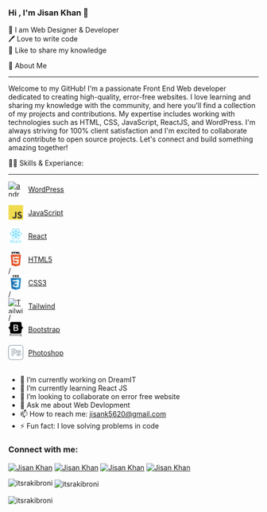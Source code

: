 ### Hi , I'm Jisan Khan 👋

👑 I am Web Designer & Developer <br/>
🖊️ Love to write code <br/>
🎤 Like to share my knowledge

🚀 About Me<hr/>

Welcome to my GitHub! I'm a passionate Front End Web developer dedicated to creating high-quality, error-free websites. I love learning and sharing my knowledge with the community, and here you'll find a collection of my projects and contributions. My expertise includes working with technologies such as HTML, CSS, JavaScript, ReactJS, and WordPress. I'm always striving for 100% client satisfaction and I'm excited to collaborate and contribute to open source projects. Let's connect and build something amazing together!

👨‍💻 Skills & Experiance:<hr />

<a href="https://wordpress.com" target="_blank" rel="noreferrer"  style="display: flex; align-items: center; gap: 10px;"> <img src="https://s1.wp.com/i/favicon.ico" alt="android" width="30" height="30"/> WordPress </a><br/>
<a href="https://developer.mozilla.org/en-US/docs/Web/JavaScript" target="_blank" rel="noreferrer"  style="display: flex; align-items: center; gap: 10px;"> <img src="https://raw.githubusercontent.com/devicons/devicon/master/icons/javascript/javascript-original.svg" alt="javascript" width="30" height="30"/> JavaScript </a><br/>
<a href="https://reactjs.org/" target="_blank" rel="noreferrer"  style="display: flex; align-items: center; gap: 10px;"> <img src="https://raw.githubusercontent.com/devicons/devicon/master/icons/react/react-original-wordmark.svg" alt="react" width="30" height="30"/> React </a><br/>
<a href="https://www.w3.org/html/" target="_blank" rel="noreferrer"  style="display: flex; align-items: center; gap: 10px;"> <img src="https://raw.githubusercontent.com/devicons/devicon/master/icons/html5/html5-original-wordmark.svg" alt="html5" width="30" height="30"/> HTML5 </a>/ <a href="https://www.w3schools.com/css/" target="_blank" rel="noreferrer"  style="display: flex; align-items: center; gap: 10px;"> <img src="https://raw.githubusercontent.com/devicons/devicon/master/icons/css3/css3-original-wordmark.svg" alt="css3" width="30" height="30"/> CSS3 </a>/ <a href="https://www.adobe.com/in/products/illustrator.html" target="_blank" rel="noreferrer"  style="display: flex; align-items: center; gap: 10px;"> <img src="https://tailwindcss.com/favicons/favicon-32x32.png" alt="Tailwind" width="30" height="30"/> Tailwind </a>/ <a href="https://getbootstrap.com" target="_blank" rel="noreferrer"  style="display: flex; align-items: center; gap: 10px;"> <img src="https://raw.githubusercontent.com/devicons/devicon/master/icons/bootstrap/bootstrap-plain-wordmark.svg" alt="bootstrap" width="30" height="30"/> Bootstrap </a><br/>
<a href="https://www.photoshop.com/en" target="_blank" rel="noreferrer"  style="display: flex; align-items: center; gap: 10px;"> <img src="https://raw.githubusercontent.com/devicons/devicon/master/icons/photoshop/photoshop-line.svg" alt="photoshop" width="30" height="30"/> Photoshop </a><br/>

- 🔭 I’m currently working on DreamIT 
- 🌱 I’m currently learning React JS 
- 👯 I’m looking to collaborate on error free website 
- 💬 Ask me about Web Devlopment 
- 📫 How to reach me: jisank5620@gmail.com 
- ⚡ Fun fact:  I love solving problems in code 


<h3 align="left">Connect with me:</h3>
<p align="left">
<a href="https://twitter.com/jisan5620jk" target="blank"><img align="center" src="https://raw.githubusercontent.com/rahuldkjain/github-profile-readme-generator/master/src/images/icons/Social/twitter.svg" alt="Jisan Khan" height="30" width="30" /></a>
<a href="https://linkedin.com/in/jisan5620jk" target="blank"><img align="center" src="https://raw.githubusercontent.com/rahuldkjain/github-profile-readme-generator/master/src/images/icons/Social/linked-in-alt.svg" alt="Jisan Khan" height="30" width="30" /></a>
<a href="https://fb.com/jisan5620jk" target="blank"><img align="center" src="https://raw.githubusercontent.com/rahuldkjain/github-profile-readme-generator/master/src/images/icons/Social/facebook.svg" alt="Jisan Khan" height="30" width="30" /></a>
<a href="https://instagram.com/jisan5620jk" target="blank"><img align="center" src="https://raw.githubusercontent.com/rahuldkjain/github-profile-readme-generator/master/src/images/icons/Social/instagram.svg" alt="Jisan Khan" height="30" width="30" /></a>
</p>

<p><img align="left" src="https://github-readme-stats.vercel.app/api/top-langs?username=jisan5620jk&show_icons=true&locale=en&layout=compact" alt="itsrakibroni" /></p>

<p>&nbsp;<img align="center" src="https://github-readme-stats.vercel.app/api?username=jisan5620jk&show_icons=true&locale=en" alt="itsrakibroni" /></p>

<p><img align="center" src="https://github-readme-streak-stats.herokuapp.com/?user=jisan5620jk&" alt="itsrakibroni" /></p>
